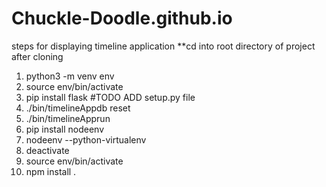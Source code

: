# Chuckle-Doodle.github.io
steps for displaying timeline application
**cd into root directory of project after cloning
1. python3 -m venv env
2. source env/bin/activate
3. pip install flask  #TODO ADD setup.py file
4. ./bin/timelineAppdb reset
5. ./bin/timelineApprun
6. pip install nodeenv
7. nodeenv --python-virtualenv
8. deactivate
9. source env/bin/activate
10. npm install .

